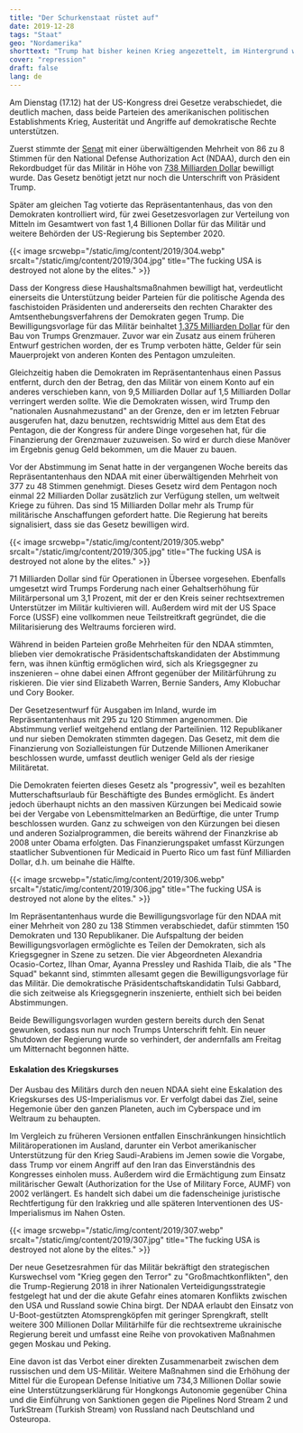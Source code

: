 ```yaml
---
title: "Der Schurkenstaat rüstet auf"
date: 2019-12-28
tags: "Staat"
geo: "Nordamerika"
shorttext: "Trump hat bisher keinen Krieg angezettelt, im Hintergrund wird nicht nur an der Amtsenthebung gearbeitet, nein es wird auch aufgerüstet."
cover: "repression"
draft: false
lang: de
---
```


Am Dienstag (17.12) hat der US-Kongress drei Gesetze verabschiedet, die deutlich machen, dass beide Parteien des amerikanischen politischen Establishments Krieg, Austerität und Angriffe auf demokratische Rechte unterstützen.

Zuerst stimmte der [Senat](https://www.senate.gov/legislative/LIS/roll_call_lists/roll_call_vote_cfm.cfm?congress=116&session=1&vote=00400 "Roll Call Vote 116th Congress - 1st Session") mit einer überwältigenden Mehrheit von 86 zu 8 Stimmen für den National Defense Authorization Act (NDAA), durch den ein Rekordbudget für das Militär in Höhe von [738 Milliarden Dollar](https://thehill.com/policy/defense/474892-senate-passes-738b-defense-bill "Senate sends $738B defense bill to Trump's desk") bewilligt wurde. Das Gesetz benötigt jetzt nur noch die Unterschrift von Präsident Trump.

Später am gleichen Tag votierte das Repräsentantenhaus, das von den Demokraten kontrolliert wird, für zwei Gesetzesvorlagen zur Verteilung von Mitteln im Gesamtwert von fast 1,4 Billionen Dollar für das Militär und weitere Behörden der US-Regierung bis September 2020.

{{< image srcwebp="/static/img/content/2019/304.webp" srcalt="/static/img/content/2019/304.jpg" title="The fucking USA is destroyed not alone by the elites." >}}

Dass der Kongress diese Haushaltsmaßnahmen bewilligt hat, verdeutlicht einerseits die Unterstützung beider Parteien für die politische Agenda des faschistoiden Präsidenten und andererseits den rechten Charakter des Amtsenthebungsverfahrens der Demokraten gegen Trump. Die Bewilligungsvorlage für das Militär beinhaltet [1,375 Milliarden Dollar](https://thehill.com/homenews/senate/474729-spending-deal-to-include-1375-billion-for-border-barriers "Spending deal to include $1.375 billion for border barriers") für den Bau von Trumps Grenzmauer. Zuvor war ein Zusatz aus einem früheren Entwurf gestrichen worden, der es Trump verboten hätte, Gelder für sein Mauerprojekt von anderen Konten des Pentagon umzuleiten.

Gleichzeitig haben die Demokraten im Repräsentantenhaus einen Passus entfernt, durch den der Betrag, den das Militär von einem Konto auf ein anderes verschieben kann, von 9,5 Milliarden Dollar auf 1,5 Milliarden Dollar verringert werden sollte. Wie die Demokraten wissen, wird Trump den "nationalen Ausnahmezustand" an der Grenze, den er im letzten Februar ausgerufen hat, dazu benutzen, rechtswidrig Mittel aus dem Etat des Pentagon, die der Kongress für andere Dinge vorgesehen hat, für die Finanzierung der Grenzmauer zuzuweisen. So wird er durch diese Manöver im Ergebnis genug Geld bekommen, um die Mauer zu bauen.

Vor der Abstimmung im Senat hatte in der vergangenen Woche bereits das Repräsentantenhaus den NDAA mit einer überwältigenden Mehrheit von 377 zu 48 Stimmen genehmigt. Dieses Gesetz wird dem Pentagon noch einmal 22 Milliarden Dollar zusätzlich zur Verfügung stellen, um weltweit Kriege zu führen. Das sind 15 Milliarden Dollar mehr als Trump für militärische Anschaffungen gefordert hatte. Die Regierung hat bereits signalisiert, dass sie das Gesetz bewilligen wird.

{{< image srcwebp="/static/img/content/2019/305.webp" srcalt="/static/img/content/2019/305.jpg" title="The fucking USA is destroyed not alone by the elites." >}}

71 Milliarden Dollar sind für Operationen in Übersee vorgesehen. Ebenfalls umgesetzt wird Trumps Forderung nach einer Gehaltserhöhung für Militärpersonal um 3,1 Prozent, mit der er den Kreis seiner rechtsextremen Unterstützer im Militär kultivieren will. Außerdem wird mit der US Space Force (USSF) eine vollkommen neue Teilstreitkraft gegründet, die die Militarisierung des Weltraums forcieren wird.

Während in beiden Parteien große Mehrheiten für den NDAA stimmten, blieben vier demokratische Präsidentschaftskandidaten der Abstimmung fern, was ihnen künftig ermöglichen wird, sich als Kriegsgegner zu inszenieren – ohne dabei einen Affront gegenüber der Militärführung zu riskieren. Die vier sind Elizabeth Warren, Bernie Sanders, Amy Klobuchar und Cory Booker.

Der Gesetzesentwurf für Ausgaben im Inland, wurde im Repräsentantenhaus mit 295 zu 120 Stimmen angenommen. Die Abstimmung verlief weitgehend entlang der Parteilinien. 112 Republikaner und nur sieben Demokraten stimmten dagegen. Das Gesetz, mit dem die Finanzierung von Sozialleistungen für Dutzende Millionen Amerikaner beschlossen wurde, umfasst deutlich weniger Geld als der riesige Militäretat.

Die Demokraten feierten dieses Gesetz als "progressiv", weil es bezahlten Mutterschaftsurlaub für Beschäftigte des Bundes ermöglicht. Es ändert jedoch überhaupt nichts an den massiven Kürzungen bei Medicaid sowie bei der Vergabe von Lebensmittelmarken an Bedürftige, die unter Trump beschlossen wurden. Ganz zu schweigen von den Kürzungen bei diesen und anderen Sozialprogrammen, die bereits während der Finanzkrise ab 2008 unter Obama erfolgten. Das Finanzierungspaket umfasst Kürzungen staatlicher Subventionen für Medicaid in Puerto Rico um fast fünf Milliarden Dollar, d.h. um beinahe die Hälfte.

{{< image srcwebp="/static/img/content/2019/306.webp" srcalt="/static/img/content/2019/306.jpg" title="The fucking USA is destroyed not alone by the elites." >}}

Im Repräsentantenhaus wurde die Bewilligungsvorlage für den NDAA mit einer Mehrheit von 280 zu 138 Stimmen verabschiedet, dafür stimmten 150 Demokraten und 130 Republikaner. Die Aufspaltung der beiden Bewilligungsvorlagen ermöglichte es Teilen der Demokraten, sich als Kriegsgegner in Szene zu setzen. Die vier Abgeordneten Alexandria Ocasio-Cortez, Ilhan Omar, Ayanna Pressley und Rashida Tlaib, die als "The Squad" bekannt sind, stimmten allesamt gegen die Bewilligungsvorlage für das Militär. Die demokratische Präsidentschaftskandidatin Tulsi Gabbard, die sich zeitweise als Kriegsgegnerin inszenierte, enthielt sich bei beiden Abstimmungen.

Beide Bewilligungsvorlagen wurden gestern bereits durch den Senat gewunken, sodass nun nur noch Trumps Unterschrift fehlt. Ein neuer Shutdown der Regierung wurde so verhindert, der andernfalls am Freitag um Mitternacht begonnen hätte.

#### Eskalation des Kriegskurses

Der Ausbau des Militärs durch den neuen NDAA sieht eine Eskalation des Kriegskurses des US-Imperialismus vor. Er verfolgt dabei das Ziel, seine Hegemonie über den ganzen Planeten, auch im Cyberspace und im Weltraum zu behaupten.

Im Vergleich zu früheren Versionen entfallen Einschränkungen hinsichtlich Militäroperationen im Ausland, darunter ein Verbot amerikanischer Unterstützung für den Krieg Saudi-Arabiens im Jemen sowie die Vorgabe, dass Trump vor einem Angriff auf den Iran das Einverständnis des Kongresses einholen muss. Außerdem wird die Ermächtigung zum Einsatz militärischer Gewalt (Authorization for the Use of Military Force, AUMF) von 2002 verlängert. Es handelt sich dabei um die fadenscheinige juristische Rechtfertigung für den Irakkrieg und alle späteren Interventionen des US-Imperialismus im Nahen Osten.

{{< image srcwebp="/static/img/content/2019/307.webp" srcalt="/static/img/content/2019/307.jpg" title="The fucking USA is destroyed not alone by the elites." >}}

Der neue Gesetzesrahmen für das Militär bekräftigt den strategischen Kurswechsel vom "Krieg gegen den Terror" zu "Großmachtkonflikten", den die Trump-Regierung 2018 in ihrer Nationalen Verteidigungsstrategie festgelegt hat und der die akute Gefahr eines atomaren Konflikts zwischen den USA und Russland sowie China birgt. Der NDAA erlaubt den Einsatz von U-Boot-gestützten Atomsprengköpfen mit geringer Sprengkraft, stellt weitere 300 Millionen Dollar Militärhilfe für die rechtsextreme ukrainische Regierung bereit und umfasst eine Reihe von provokativen Maßnahmen gegen Moskau und Peking.

Eine davon ist das Verbot einer direkten Zusammenarbeit zwischen dem russischen und dem US-Militär. Weitere Maßnahmen sind die Erhöhung der Mittel für die European Defense Initiative um 734,3 Millionen Dollar sowie eine Unterstützungserklärung für Hongkongs Autonomie gegenüber China und die Einführung von Sanktionen gegen die Pipelines Nord Stream 2 und TurkStream (Turkish Stream) von Russland nach Deutschland und Osteuropa.

